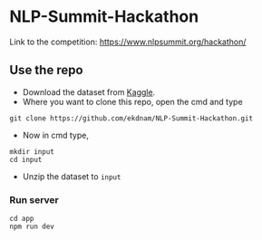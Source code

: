 # NLP-Summit-Hackathon
Link to the competition: https://www.nlpsummit.org/hackathon/

## Use the repo
- Download the dataset from [Kaggle](https://www.kaggle.com/tboyle10/medicaltranscriptions).
- Where you want to clone this repo, open the cmd and type
```
git clone https://github.com/ekdnam/NLP-Summit-Hackathon.git
```
- Now in cmd type,
```
mkdir input
cd input
```
- Unzip the dataset to `input`

### Run server

```
cd app
npm run dev
```
